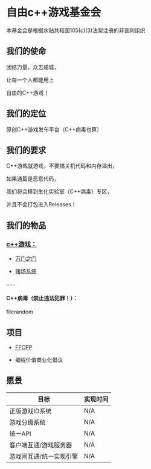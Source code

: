 # 自由c++游戏基金会

本基金会是根据水贴共和国105(c)(3)法案注册的非营利组织

## 我们的使命

团结力量，众志成城，

让每一个人都能用上

自由的C++游戏！

## 我们的定位

原创C++游戏发布平台（C++病毒也算）

## 我们的要求

C++游戏就游戏，不要搞关机代码和内存溢出，

如果通篇是恶意代码，

我们将会移到生化实验室（C++病毒）专区，

并且不会打包进入Releases！

## 我们的物品

### [c++游戏：](https://freedomcppgame.github.io/src/)

- [万门之门](https://github.com/freedomcppgame/freedomcppgame.github.io/blob/master/src/wanmenzhimen.cpp)

- [赌场系统](https://github.com/freedomcppgame/freedomcppgame.github.io/blob/master/src/duchangxitongv1.0.cpp)

……

#### C++病毒（禁止违法犯罪！）：

filerandom

## 项目

- <abbr title="Follow me,Fuck C++!">FFCPP</abbr>

- 编程价值商业化倡议

## 愿景

| 目标                    | 实现时间 |
| ----------------------- | -------- |
| 正版游戏ID系统          | N/A      |
| 游戏分级系统            | N/A      |
| 统一API                 | N/A      |
| 客户端互通/游戏服务器   | N/A      |
| 游戏间互通/统一实现引擎 | N/A      |


